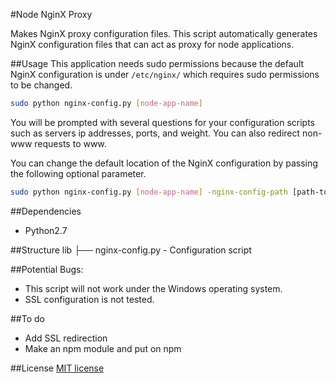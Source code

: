#Node NginX Proxy

Makes NginX proxy configuration files. This script automatically generates NginX configuration files that can act as proxy for node applications.

##Usage
This application needs sudo permissions because the default NginX configuration is under `/etc/nginx/` which requires sudo permissions to be changed.
```bash
sudo python nginx-config.py [node-app-name]
```
You will be prompted with several questions for your configuration scripts such as servers ip addresses, ports, and weight.
You can also redirect non-www requests to www.

You can change the default location of the NginX configuration by passing the following optional parameter.
```bash
sudo python nginx-config.py [node-app-name] -nginx-config-path [path-to-nginx config]
```



##Dependencies
* Python2.7

##Structure
    lib
    ├── nginx-config.py         - Configuration script

##Potential Bugs:
* This script will not work under the Windows operating system.
* SSL configuration is not tested.

##To do
* Add SSL redirection
* Make an npm module and put on npm

##License
[MIT license](http://opensource.org/licenses/MIT)
